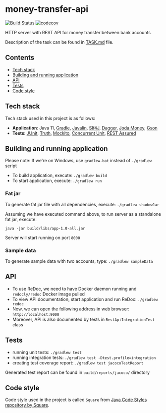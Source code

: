 # money-transfer-api

[![Build Status](https://img.shields.io/travis/pwittchen/money-transfer-api.svg?branch=master&style=flat-square)](https://travis-ci.org/pwittchen/money-transfer-api) [![codecov](https://img.shields.io/codecov/c/github/pwittchen/money-transfer-api/master.svg?style=flat-square&label=coverage)](https://codecov.io/gh/pwittchen/money-transfer-api/branch/master)

HTTP server with REST API for money transfer between bank accounts

Description of the task can be found in [TASK.md](https://github.com/pwittchen/money-transfer-api/blob/master/TASK.md) file.

Contents
--------
- [Tech stack](#tech-stack)
- [Building and running application](#building-and-running-application)
- [API](#api)
- [Tests](#tests)
- [Code style](#code-style)

Tech stack
----------

Tech stack used in this project is as follows:

- **Application**: Java 11, [Gradle](https://gradle.org/), [Javalin](https://javalin.io), [Slf4J](https://www.slf4j.org/), [Dagger](https://github.com/google/dagger), [Joda Money](http://www.joda.org/joda-money/), [Gson](https://github.com/google/gson)
- **Tests**: [JUnit](https://junit.org/), [Truth](https://github.com/google/truth), [Mockito](https://github.com/mockito/mockito), [Concurrent Unit](https://github.com/jhalterman/concurrentunit), [REST Assured](https://github.com/rest-assured/rest-assured)

Building and running application
--------------------------------

Please note: If we're on Windows, use `gradlew.bat` instead of `./gradlew` script

- To build application, execute: `./gradlew build`
- To start application, execute: `./gradlew run`

### Fat jar

To generate fat jar file with all dependencies, execute: `./gradlew shadowJar`

Assuming we have executed command above, to run server as a standalone fat jar, execute:

```
java -jar build/libs/app-1.0-all.jar
```

Server will start running on port `8000`

### Sample data

To generate sample data with two accounts, type: `./gradlew sampleData`

API
---

- To use ReDoc, we need to have Docker daemon running and `redocly/redoc` Docker image pulled
- To view API documentation, start application and run ReDoc: `./gradlew redoc`
- Now, we can open the following address in web browser: `http://localhost:9000`
- Moreover, API is also documented by tests in `RestApiIntegrationTest` class

Tests
-----

- running unit tests: `./gradlew test`
- running integration tests: `./gradlew test -Dtest.profile=integration`
- creating test coverage report: `./gradlew test jacocoTestReport`

Generated test report can be found in `build/reports/jacoco/` directory

Code style
----------

Code style used in the project is called `Square` from [Java Code Styles repository by Square](https://github.com/square/java-code-styles).
